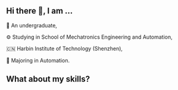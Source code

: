 ## Hi there 👋, I am ...

📖 An undergraduate,

⚙️ Studying in School of Mechatronics Engineering and Automation,

🇨🇳 Harbin Institute of Technology (Shenzhen),

🤖 Majoring in Automation.

## What about my skills?


